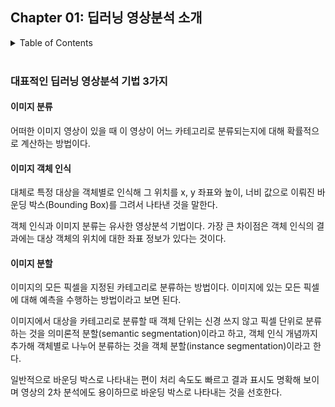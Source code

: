 <!--
bold 처리
** **

js 코드 작성
```js

```

링크
[보여질 단어](URL 주소)

형광펜 처리
` `

글자색
<span style="color:red"> </span>

네모 박스
    tab 2번
-->

## Chapter 01: 딥러닝 영상분석 소개

<details>
<summary>Table of Contents</summary>

- 대표적인 딥러닝 영상분석 기법 3가지
  - 이미지 분류[:link:](#이미지-분류)
  - 이미지 객체 인식[:link:](#이미지-객체-인식)
  - 이미지 분할[:link:](#이미지-분할)

</details>

</br>

### 대표적인 딥러닝 영상분석 기법 3가지

#### 이미지 분류

어떠한 이미지 영상이 있을 때 이 영상이 어느 카테고리로 분류되는지에 대해 확률적으로 계산하는 방법이다.

#### 이미지 객체 인식

대체로 특정 대상을 객체별로 인식해 그 위치를 x, y 좌표와 높이, 너비 값으로 이뤄진 바운딩 박스(Bounding Box)를 그려서 나타낸 것을 말한다.

객체 인식과 이미지 분류는 유사한 영상분석 기법이다. 가장 큰 차이점은 객체 인식의 결과에는 대상 객체의 위치에 대한 좌표 정보가 있다는 것이다.

#### 이미지 분할

이미지의 모든 픽셀을 지정된 카테고리로 분류하는 방법이다. 이미지에 있는 모든 픽셀에 대해 예측을 수행하는 방법이라고 보면 된다.

이미지에서 대상을 카테고리로 분류할 때 객체 단위는 신경 쓰지 않고 픽셀 단위로 분류하는 것을 의미론적 분할(semantic segmentation)이라고 하고, 객체 인식 개념까지 추가해 객체별로 나누어 분류하는 것을 객체 분할(instance segmentation)이라고 한다.

일반적으로 바운딩 박스로 나타내는 편이 처리 속도도 빠르고 결과 표시도 명확해 보이며 영상의 2차 분석에도 용이하므로 바운딩 박스로 나타내는 것을 선호한다.

